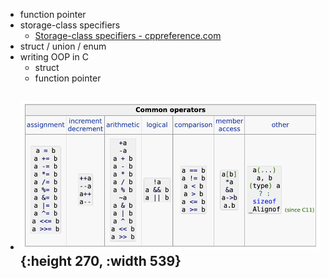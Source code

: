 - function pointer
- storage-class specifiers
	- [Storage-class specifiers - cppreference.com](https://en.cppreference.com/w/c/language/storage_duration)
- struct  / union / enum
- writing OOP in C
	- struct
	- function pointer
- ![image.png](../assets/image_1667227700073_0.png){:height 270, :width 539}
	-